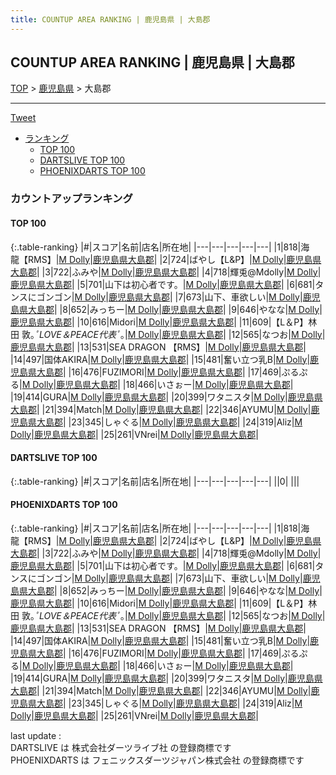 ```yaml
---
title: COUNTUP AREA RANKING | 鹿児島県 | 大島郡
---
```

## COUNTUP AREA RANKING | 鹿児島県 | 大島郡

[TOP](/darts/rank/) > [鹿児島県](/darts/rank/鹿児島県/) > 大島郡

___

<a href="https://twitter.com/share?ref_src=twsrc%5Etfw" data-text="COUNTUP AREA RANKING | 鹿児島県大島郡" class="twitter-share-button" data-hashtags="DARTSLIVE,PHOENIXDARTS,darts,ダーツ" data-show-count="false">Tweet</a>

* [ランキング](#カウントアップランキング)
    * [TOP 100](#top-100)
    * [DARTSLIVE TOP 100](#dartslive-top-100)
    * [PHOENIXDARTS TOP 100](#phoenixdarts-top-100)

### カウントアップランキング

#### TOP 100



{:.table-ranking}
|#|スコア|名前|店名|所在地|
|---|---|---|---|---|
|1|818|<span class="rank-name-pd">海　龍【RMS】</span>|<a href="https://vs.phoenixdarts.com/jp/shop/shopDetailInfo/s_87857?s_seq=87857">M Dolly</a>|<a href="/darts/rank/鹿児島県/大島郡">鹿児島県大島郡</a>|
|2|724|<span class="rank-name-pd">ばやし【L&amp;P】</span>|<a href="https://vs.phoenixdarts.com/jp/shop/shopDetailInfo/s_87857?s_seq=87857">M Dolly</a>|<a href="/darts/rank/鹿児島県/大島郡">鹿児島県大島郡</a>|
|3|722|<span class="rank-name-pd">ふみや</span>|<a href="https://vs.phoenixdarts.com/jp/shop/shopDetailInfo/s_87857?s_seq=87857">M Dolly</a>|<a href="/darts/rank/鹿児島県/大島郡">鹿児島県大島郡</a>|
|4|718|<span class="rank-name-pd">輝兎@Mdolly</span>|<a href="https://vs.phoenixdarts.com/jp/shop/shopDetailInfo/s_87857?s_seq=87857">M Dolly</a>|<a href="/darts/rank/鹿児島県/大島郡">鹿児島県大島郡</a>|
|5|701|<span class="rank-name-pd">山下は初心者です。</span>|<a href="https://vs.phoenixdarts.com/jp/shop/shopDetailInfo/s_87857?s_seq=87857">M Dolly</a>|<a href="/darts/rank/鹿児島県/大島郡">鹿児島県大島郡</a>|
|6|681|<span class="rank-name-pd">タンスにゴンゴン</span>|<a href="https://vs.phoenixdarts.com/jp/shop/shopDetailInfo/s_87857?s_seq=87857">M Dolly</a>|<a href="/darts/rank/鹿児島県/大島郡">鹿児島県大島郡</a>|
|7|673|<span class="rank-name-pd">山下、車欲しい</span>|<a href="https://vs.phoenixdarts.com/jp/shop/shopDetailInfo/s_87857?s_seq=87857">M Dolly</a>|<a href="/darts/rank/鹿児島県/大島郡">鹿児島県大島郡</a>|
|8|652|<span class="rank-name-pd">みっちー</span>|<a href="https://vs.phoenixdarts.com/jp/shop/shopDetailInfo/s_87857?s_seq=87857">M Dolly</a>|<a href="/darts/rank/鹿児島県/大島郡">鹿児島県大島郡</a>|
|9|646|<span class="rank-name-pd">やなな</span>|<a href="https://vs.phoenixdarts.com/jp/shop/shopDetailInfo/s_87857?s_seq=87857">M Dolly</a>|<a href="/darts/rank/鹿児島県/大島郡">鹿児島県大島郡</a>|
|10|616|<span class="rank-name-pd">Midori</span>|<a href="https://vs.phoenixdarts.com/jp/shop/shopDetailInfo/s_87857?s_seq=87857">M Dolly</a>|<a href="/darts/rank/鹿児島県/大島郡">鹿児島県大島郡</a>|
|11|609|<span class="rank-name-pd">【L＆P】林田 敦｡*ﾟLOVE＆PEACE代表ﾟ*｡</span>|<a href="https://vs.phoenixdarts.com/jp/shop/shopDetailInfo/s_87857?s_seq=87857">M Dolly</a>|<a href="/darts/rank/鹿児島県/大島郡">鹿児島県大島郡</a>|
|12|565|<span class="rank-name-pd">なつお</span>|<a href="https://vs.phoenixdarts.com/jp/shop/shopDetailInfo/s_87857?s_seq=87857">M Dolly</a>|<a href="/darts/rank/鹿児島県/大島郡">鹿児島県大島郡</a>|
|13|531|<span class="rank-name-pd">SEA DRAGON 【RMS】</span>|<a href="https://vs.phoenixdarts.com/jp/shop/shopDetailInfo/s_87857?s_seq=87857">M Dolly</a>|<a href="/darts/rank/鹿児島県/大島郡">鹿児島県大島郡</a>|
|14|497|<span class="rank-name-pd">国体AKIRA</span>|<a href="https://vs.phoenixdarts.com/jp/shop/shopDetailInfo/s_87857?s_seq=87857">M Dolly</a>|<a href="/darts/rank/鹿児島県/大島郡">鹿児島県大島郡</a>|
|15|481|<span class="rank-name-pd">奮い立つ乳B</span>|<a href="https://vs.phoenixdarts.com/jp/shop/shopDetailInfo/s_87857?s_seq=87857">M Dolly</a>|<a href="/darts/rank/鹿児島県/大島郡">鹿児島県大島郡</a>|
|16|476|<span class="rank-name-pd">FUZIMORI</span>|<a href="https://vs.phoenixdarts.com/jp/shop/shopDetailInfo/s_87857?s_seq=87857">M Dolly</a>|<a href="/darts/rank/鹿児島県/大島郡">鹿児島県大島郡</a>|
|17|469|<span class="rank-name-pd">ぷるぷる</span>|<a href="https://vs.phoenixdarts.com/jp/shop/shopDetailInfo/s_87857?s_seq=87857">M Dolly</a>|<a href="/darts/rank/鹿児島県/大島郡">鹿児島県大島郡</a>|
|18|466|<span class="rank-name-pd">いさぉー</span>|<a href="https://vs.phoenixdarts.com/jp/shop/shopDetailInfo/s_87857?s_seq=87857">M Dolly</a>|<a href="/darts/rank/鹿児島県/大島郡">鹿児島県大島郡</a>|
|19|414|<span class="rank-name-pd">GURA</span>|<a href="https://vs.phoenixdarts.com/jp/shop/shopDetailInfo/s_87857?s_seq=87857">M Dolly</a>|<a href="/darts/rank/鹿児島県/大島郡">鹿児島県大島郡</a>|
|20|399|<span class="rank-name-pd">ワタニスタ</span>|<a href="https://vs.phoenixdarts.com/jp/shop/shopDetailInfo/s_87857?s_seq=87857">M Dolly</a>|<a href="/darts/rank/鹿児島県/大島郡">鹿児島県大島郡</a>|
|21|394|<span class="rank-name-pd">Match</span>|<a href="https://vs.phoenixdarts.com/jp/shop/shopDetailInfo/s_87857?s_seq=87857">M Dolly</a>|<a href="/darts/rank/鹿児島県/大島郡">鹿児島県大島郡</a>|
|22|346|<span class="rank-name-pd">AYUMU</span>|<a href="https://vs.phoenixdarts.com/jp/shop/shopDetailInfo/s_87857?s_seq=87857">M Dolly</a>|<a href="/darts/rank/鹿児島県/大島郡">鹿児島県大島郡</a>|
|23|345|<span class="rank-name-pd">しゃぐる</span>|<a href="https://vs.phoenixdarts.com/jp/shop/shopDetailInfo/s_87857?s_seq=87857">M Dolly</a>|<a href="/darts/rank/鹿児島県/大島郡">鹿児島県大島郡</a>|
|24|319|<span class="rank-name-pd">Aliz</span>|<a href="https://vs.phoenixdarts.com/jp/shop/shopDetailInfo/s_87857?s_seq=87857">M Dolly</a>|<a href="/darts/rank/鹿児島県/大島郡">鹿児島県大島郡</a>|
|25|261|<span class="rank-name-pd">VNrei</span>|<a href="https://vs.phoenixdarts.com/jp/shop/shopDetailInfo/s_87857?s_seq=87857">M Dolly</a>|<a href="/darts/rank/鹿児島県/大島郡">鹿児島県大島郡</a>|


#### DARTSLIVE TOP 100



{:.table-ranking}
|#|スコア|名前|店名|所在地|
|---|---|---|---|---|
||0|<span class="rank-name-dl"> </span>|<a href=""></a>|<a href="/darts/rank//"></a>|


#### PHOENIXDARTS TOP 100



{:.table-ranking}
|#|スコア|名前|店名|所在地|
|---|---|---|---|---|
|1|818|<span class="rank-name-pd">海　龍【RMS】</span>|<a href="https://vs.phoenixdarts.com/jp/shop/shopDetailInfo/s_87857?s_seq=87857">M Dolly</a>|<a href="/darts/rank/鹿児島県/大島郡">鹿児島県大島郡</a>|
|2|724|<span class="rank-name-pd">ばやし【L&amp;P】</span>|<a href="https://vs.phoenixdarts.com/jp/shop/shopDetailInfo/s_87857?s_seq=87857">M Dolly</a>|<a href="/darts/rank/鹿児島県/大島郡">鹿児島県大島郡</a>|
|3|722|<span class="rank-name-pd">ふみや</span>|<a href="https://vs.phoenixdarts.com/jp/shop/shopDetailInfo/s_87857?s_seq=87857">M Dolly</a>|<a href="/darts/rank/鹿児島県/大島郡">鹿児島県大島郡</a>|
|4|718|<span class="rank-name-pd">輝兎@Mdolly</span>|<a href="https://vs.phoenixdarts.com/jp/shop/shopDetailInfo/s_87857?s_seq=87857">M Dolly</a>|<a href="/darts/rank/鹿児島県/大島郡">鹿児島県大島郡</a>|
|5|701|<span class="rank-name-pd">山下は初心者です。</span>|<a href="https://vs.phoenixdarts.com/jp/shop/shopDetailInfo/s_87857?s_seq=87857">M Dolly</a>|<a href="/darts/rank/鹿児島県/大島郡">鹿児島県大島郡</a>|
|6|681|<span class="rank-name-pd">タンスにゴンゴン</span>|<a href="https://vs.phoenixdarts.com/jp/shop/shopDetailInfo/s_87857?s_seq=87857">M Dolly</a>|<a href="/darts/rank/鹿児島県/大島郡">鹿児島県大島郡</a>|
|7|673|<span class="rank-name-pd">山下、車欲しい</span>|<a href="https://vs.phoenixdarts.com/jp/shop/shopDetailInfo/s_87857?s_seq=87857">M Dolly</a>|<a href="/darts/rank/鹿児島県/大島郡">鹿児島県大島郡</a>|
|8|652|<span class="rank-name-pd">みっちー</span>|<a href="https://vs.phoenixdarts.com/jp/shop/shopDetailInfo/s_87857?s_seq=87857">M Dolly</a>|<a href="/darts/rank/鹿児島県/大島郡">鹿児島県大島郡</a>|
|9|646|<span class="rank-name-pd">やなな</span>|<a href="https://vs.phoenixdarts.com/jp/shop/shopDetailInfo/s_87857?s_seq=87857">M Dolly</a>|<a href="/darts/rank/鹿児島県/大島郡">鹿児島県大島郡</a>|
|10|616|<span class="rank-name-pd">Midori</span>|<a href="https://vs.phoenixdarts.com/jp/shop/shopDetailInfo/s_87857?s_seq=87857">M Dolly</a>|<a href="/darts/rank/鹿児島県/大島郡">鹿児島県大島郡</a>|
|11|609|<span class="rank-name-pd">【L＆P】林田 敦｡*ﾟLOVE＆PEACE代表ﾟ*｡</span>|<a href="https://vs.phoenixdarts.com/jp/shop/shopDetailInfo/s_87857?s_seq=87857">M Dolly</a>|<a href="/darts/rank/鹿児島県/大島郡">鹿児島県大島郡</a>|
|12|565|<span class="rank-name-pd">なつお</span>|<a href="https://vs.phoenixdarts.com/jp/shop/shopDetailInfo/s_87857?s_seq=87857">M Dolly</a>|<a href="/darts/rank/鹿児島県/大島郡">鹿児島県大島郡</a>|
|13|531|<span class="rank-name-pd">SEA DRAGON 【RMS】</span>|<a href="https://vs.phoenixdarts.com/jp/shop/shopDetailInfo/s_87857?s_seq=87857">M Dolly</a>|<a href="/darts/rank/鹿児島県/大島郡">鹿児島県大島郡</a>|
|14|497|<span class="rank-name-pd">国体AKIRA</span>|<a href="https://vs.phoenixdarts.com/jp/shop/shopDetailInfo/s_87857?s_seq=87857">M Dolly</a>|<a href="/darts/rank/鹿児島県/大島郡">鹿児島県大島郡</a>|
|15|481|<span class="rank-name-pd">奮い立つ乳B</span>|<a href="https://vs.phoenixdarts.com/jp/shop/shopDetailInfo/s_87857?s_seq=87857">M Dolly</a>|<a href="/darts/rank/鹿児島県/大島郡">鹿児島県大島郡</a>|
|16|476|<span class="rank-name-pd">FUZIMORI</span>|<a href="https://vs.phoenixdarts.com/jp/shop/shopDetailInfo/s_87857?s_seq=87857">M Dolly</a>|<a href="/darts/rank/鹿児島県/大島郡">鹿児島県大島郡</a>|
|17|469|<span class="rank-name-pd">ぷるぷる</span>|<a href="https://vs.phoenixdarts.com/jp/shop/shopDetailInfo/s_87857?s_seq=87857">M Dolly</a>|<a href="/darts/rank/鹿児島県/大島郡">鹿児島県大島郡</a>|
|18|466|<span class="rank-name-pd">いさぉー</span>|<a href="https://vs.phoenixdarts.com/jp/shop/shopDetailInfo/s_87857?s_seq=87857">M Dolly</a>|<a href="/darts/rank/鹿児島県/大島郡">鹿児島県大島郡</a>|
|19|414|<span class="rank-name-pd">GURA</span>|<a href="https://vs.phoenixdarts.com/jp/shop/shopDetailInfo/s_87857?s_seq=87857">M Dolly</a>|<a href="/darts/rank/鹿児島県/大島郡">鹿児島県大島郡</a>|
|20|399|<span class="rank-name-pd">ワタニスタ</span>|<a href="https://vs.phoenixdarts.com/jp/shop/shopDetailInfo/s_87857?s_seq=87857">M Dolly</a>|<a href="/darts/rank/鹿児島県/大島郡">鹿児島県大島郡</a>|
|21|394|<span class="rank-name-pd">Match</span>|<a href="https://vs.phoenixdarts.com/jp/shop/shopDetailInfo/s_87857?s_seq=87857">M Dolly</a>|<a href="/darts/rank/鹿児島県/大島郡">鹿児島県大島郡</a>|
|22|346|<span class="rank-name-pd">AYUMU</span>|<a href="https://vs.phoenixdarts.com/jp/shop/shopDetailInfo/s_87857?s_seq=87857">M Dolly</a>|<a href="/darts/rank/鹿児島県/大島郡">鹿児島県大島郡</a>|
|23|345|<span class="rank-name-pd">しゃぐる</span>|<a href="https://vs.phoenixdarts.com/jp/shop/shopDetailInfo/s_87857?s_seq=87857">M Dolly</a>|<a href="/darts/rank/鹿児島県/大島郡">鹿児島県大島郡</a>|
|24|319|<span class="rank-name-pd">Aliz</span>|<a href="https://vs.phoenixdarts.com/jp/shop/shopDetailInfo/s_87857?s_seq=87857">M Dolly</a>|<a href="/darts/rank/鹿児島県/大島郡">鹿児島県大島郡</a>|
|25|261|<span class="rank-name-pd">VNrei</span>|<a href="https://vs.phoenixdarts.com/jp/shop/shopDetailInfo/s_87857?s_seq=87857">M Dolly</a>|<a href="/darts/rank/鹿児島県/大島郡">鹿児島県大島郡</a>|


<div class="footer border-top border-gray-light mt-5 pt-3 text-right text-gray">
    last update : <span style="font-weight: italic" id="foot_last_modified"></span><br />
    DARTSLIVE は 株式会社ダーツライブ社 の登録商標です<br />
    PHOENIXDARTS は フェニックスダーツジャパン株式会社 の登録商標です<br />
</div>

<script src="https://cdnjs.cloudflare.com/ajax/libs/jquery.tablesorter/2.31.3/js/jquery.tablesorter.min.js" integrity="sha512-qzgd5cYSZcosqpzpn7zF2ZId8f/8CHmFKZ8j7mU4OUXTNRd5g+ZHBPsgKEwoqxCtdQvExE5LprwwPAgoicguNg==" crossorigin="anonymous" referrerpolicy="no-referrer"></script>
<link rel="stylesheet" href="https://cdnjs.cloudflare.com/ajax/libs/jquery.tablesorter/2.31.3/css/theme.default.min.css" integrity="sha512-wghhOJkjQX0Lh3NSWvNKeZ0ZpNn+SPVXX1Qyc9OCaogADktxrBiBdKGDoqVUOyhStvMBmJQ8ZdMHiR3wuEq8+w==" crossorigin="anonymous" referrerpolicy="no-referrer" />
<script>
$(function() {
    $(".table-ranking").tablesorter({sortList:[[0, 0]]});
    $("#foot_last_modified").text(formatDate(new Date(document.lastModified), 'yyyy-MM-dd HH:mm:ss'));
});
</script>

<script async src="https://platform.twitter.com/widgets.js" charset="utf-8"></script>